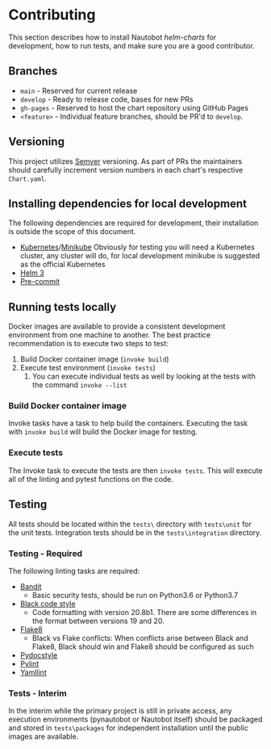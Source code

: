 # Contributing

This section describes how to install Nautobot *helm-charts* for development, how to run tests, and make sure you are a good contributor.

## Branches

- `main` - Reserved for current release
- `develop` - Ready to release code, bases for new PRs
- `gh-pages` - Reserved to host the chart repository using GitHub Pages
- `<feature>` - Individual feature branches, should be PR'd to `develop`.

## Versioning

This project utilizes [Semver](https://semver.org/) versioning. As part of PRs the maintainers should carefully increment version numbers in each chart's respective `Chart.yaml`.

## Installing dependencies for local development

The following dependencies are required for development, their installation is outside the scope of this document.

* [Kubernetes](https://kubernetes.io/)/[Minikube](https://minikube.sigs.k8s.io/docs/start/) Obviously for testing you will need a Kubernetes cluster, any cluster will do, for local development minikube is suggested as the official Kubernetes
* [Helm 3](https://helm.sh/docs/intro/install/)
* [Pre-commit](https://pre-commit.com/)

## Running tests locally

Docker images are available to provide a consistent development environment from one machine to another. The best practice recommendation is to execute two steps to test:

1. Build Docker container image (`invoke build`)
2. Execute test environment (`invoke tests`)
   1. You can execute individual tests as well by looking at the tests with the command `invoke --list`

### Build Docker container image

Invoke tasks have a task to help build the containers. Executing the task with `invoke build` will build the Docker image for testing.

### Execute tests

The Invoke task to execute the tests are then `invoke tests`. This will execute all of the linting and pytest functions on the code.

## Testing

All tests should be located within the `tests\` directory with `tests\unit` for the unit tests. Integration tests should be in the `tests\integration` directory.

### Testing - Required

The following linting tasks are required:

* [Bandit](https://bandit.readthedocs.io/en/latest/)
  * Basic security tests, should be run on Python3.6 or Python3.7
* [Black code style](https://github.com/psf/black)
  * Code formatting with version 20.8b1. There are some differences in the format between versions 19 and 20.
* [Flake8](https://flake8.pycqa.org/en/latest/)
  * Black vs Flake conflicts: When conflicts arise between Black and Flake8, Black should win and Flake8 should be configured as such
* [Pydocstyle](https://github.com/PyCQA/pydocstyle/)
* [Pylint](https://www.pylint.org)
* [Yamllint](https://yamllint.readthedocs.io)

### Tests - Interim

In the interim while the primary project is still in private access, any execution environments (pynautobot or Nautobot itself) should be packaged and stored in `tests\packages` for independent installation until the public images are available.
